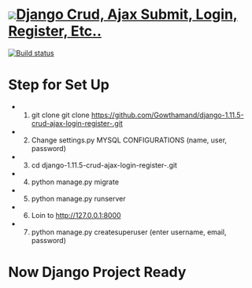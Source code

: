 # <a href="https://stackoverflow.com/users/6344382/gowthaman"><img src="https://avatars1.githubusercontent.com/u/19852037?s=460&v=4" align="crud"/>Django Crud, Ajax Submit, Login, Register, Etc.. </a>

[![Build status](https://avatars1.githubusercontent.com/u/19852037?s=460&v=4)](https://github.com/Gowthamand/django-1.11.5-crud-ajax-login-register-r)

# Step for Set Up
* 1. git clone git clone https://github.com/Gowthamand/django-1.11.5-crud-ajax-login-register-.git

* 2. Change settings.py MYSQL CONFIGURATIONS (name, user, password)

* 3. cd django-1.11.5-crud-ajax-login-register-.git

* 4. python manage.py migrate

* 5. python manage.py runserver

* 6. Loin to http://127.0.0.1:8000

* 7. python manage.py createsuperuser (enter username, email, password)

# Now Django Project Ready